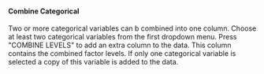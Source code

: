 <h4>Combine Categorical</h4>
Two or more categorical variables can b combined into one column. Choose at
least two categorical variables from the first dropdown menu. Press
"COMBINE LEVELS" to add an extra column to the data. This column contains the
combined factor levels. If only one categorical variable is selected a copy of
this variable is added to the data.
